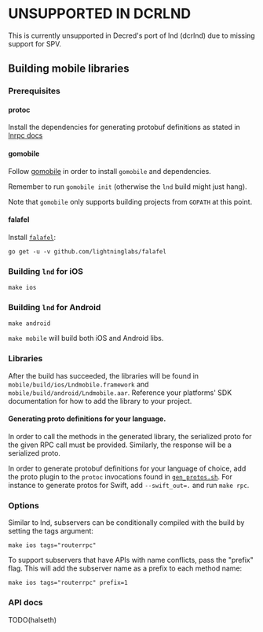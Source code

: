 # UNSUPPORTED IN DCRLND

This is currently unsupported in Decred's port of lnd (dcrlnd) due to missing
support for SPV.

## Building mobile libraries

### Prerequisites
#### protoc
Install the dependencies for generating protobuf definitions as stated in
[lnrpc docs]( ../lnrpc/README.md#generate-protobuf-definitions)

#### gomobile
Follow [gomobile](https://github.com/golang/go/wiki/Mobile) in order to install
`gomobile` and dependencies.

Remember to run `gomobile init` (otherwise the `lnd` build might just hang).

Note that `gomobile` only supports building projects from `GOPATH` at this
point.

#### falafel
Install [`falafel`](https://github.com/lightninglabs/falafel):
```
go get -u -v github.com/lightninglabs/falafel
```

### Building `lnd` for iOS
```
make ios
```

### Building `lnd` for Android
```
make android
```

`make mobile` will build both iOS and Android libs.

### Libraries
After the build has succeeded, the libraries will be found in
`mobile/build/ios/Lndmobile.framework` and
`mobile/build/android/Lndmobile.aar`. Reference your platforms' SDK
documentation for how to add the library to your project.

#### Generating proto definitions for your language.
In order to call the methods in the generated library, the serialized proto for
the given RPC call must be provided. Similarly, the response will be a
serialized proto.

In order to generate protobuf definitions for your language of choice, add the
proto plugin to the `protoc` invocations found in
[`gen_protos.sh`](../lnrpc/gen_protos.sh). For instance to generate protos for
Swift, add `--swift_out=.` and run `make rpc`.

### Options
Similar to lnd, subservers can be conditionally compiled with the build by
setting the tags argument:

```
make ios tags="routerrpc"
```

To support subservers that have APIs with name conflicts, pass the "prefix"
flag. This will add the subserver name as a prefix to each method name:

```
make ios tags="routerrpc" prefix=1
```

### API docs
TODO(halseth)
